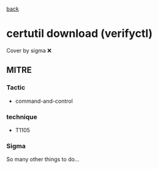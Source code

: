 [back](../index.md)
# certutil download (verifyctl)
Cover by sigma :x: 

## MITRE
### Tactic
  - command-and-control

### technique
  - T1105

### Sigma

 So many other things to do...
